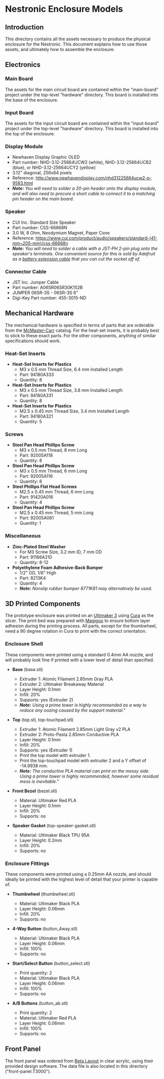 # Nestronic Enclosure Models

## Introduction

This directory contains all the assets necessary to produce the physical
enclosure for the Nestronic. This document explains how to use those
assets, and ultimately how to assemble the enclosure.

## Electronics

### Main Board

The assets for the main circuit board are contained within the "main-board"
project under the top-level "hardware" directory. This board is installed
into the base of the enclosure.

### Input Board

The assets for the input circuit board are contained within the "input-board"
project under the top-level "hardware" directory. This board is installed
into the top of the enclosure.

### Display Module

* Newhaven Display Graphic OLED
* Part number:
    NHD-3.12-25664UCW2 (white),
    NHD-3.12-25664UCB2 (blue), or
    NHD-3.12-25664UCY2 (yellow)
* 3.12" diagonal, 256x64 pixels
* Reference: http://www.newhavendisplay.com/nhd31225664ucw2-p-9583.html
* _**Note:** You will need to solder a 20-pin header onto the display module,
  and will also need to procure a short cable to connect it to a matching
  pin header on the main board._

### Speaker

* CUI Inc. Standard Size Speaker
* Part number: CSS-66668N
* 3.0 W, 8 Ohm, Neodymium Magnet, Paper Cone
* Reference: https://www.cui.com/product/audio/speakers/standard-(41-mm~205-mm)/css-66668n
* _**Note:** You will need to solder a cable with a JST-PH 2-pin plug onto
  the speaker's terminals. One convenient source for this is sold by
  Adafruit as a [battery extension cable](https://www.adafruit.com/product/1131)
  that you can cut the socket off of._

### Connector Cable

* JST Inc. Jumper Cable
* Part number: A06SR06SR30K152B
* JUMPER 06SR-3S - 06SR-3S 6"
* Digi-Key Part number: 455-3015-ND

## Mechanical Hardware

The mechanical hardware is specified in terms of parts that are orderable
from the [McMaster-Carr](https://www.mcmaster.com/) catalog. For the heat-set
inserts, it is probably best to stick to these exact parts. For the other
components, anything of similar specifications should work.

### Heat-Set Inserts
* **Heat-Set Inserts for Plastics**
    * M3 x 0.5 mm Thread Size, 6.4 mm Installed Length
    * Part: 94180A333
    * Quantity: 8
* **Heat-Set Inserts for Plastics**
    * M3 x 0.5 mm Thread Size, 3.8 mm Installed Length
    * Part: 94180A331
    * Quantity: 8
* **Heat-Set Inserts for Plastics**
    * M2.5 x 0.45 mm Thread Size, 3.4 mm Installed Length
    * Part: 94180A321
    * Quantity: 5

### Screws
* **Steel Pan Head Phillips Screw**
    * M3 x 0.5 mm Thread, 8 mm Long
    * Part: 92005A118
    * Quantity: 8
* **Steel Pan Head Phillips Screw**
    * M3 x 0.5 mm Thread, 6 mm Long
    * Part: 92005A116
    * Quantity: 8
* **Steel Phillips Flat Head Screws**
    * M2.5 x 0.45 mm Thread, 6 mm Long
    * Part: 91420A016
    * Quantity: 4
* **Steel Pan Head Phillips Screw**
    * M2.5 x 0.45 mm Thread, 5 mm Long
    * Part: 92005A061
    * Quantity: 1

### Miscellaneous
* **Zinc-Plated Steel Washer**
    * For M3 Screw Size, 3.2 mm ID, 7 mm OD
    * Part: 91166A210
    * Quantity: 8-12
* **Polyethylene Foam Adhesive-Back Bumper**
    * 1/2" OD, 1/8" High
    * Part: 8213K4
    * Quantity: 4
    * _**Note:** Nonslip rubber bumper 8771K81 may alternatively be used._

## 3D Printed Components

The prototype enclosure was printed on an [Ultimaker 3](https://ultimaker.com/en/products/ultimaker-3) using [Cura](https://ultimaker.com/en/products/ultimaker-cura-software) as the slicer.
The print bed was prepared with [Magigoo](https://magigoo.com/) to ensure
bottom layer adhesion during the printing process.
All parts, except for the thumbwheel, need a 90 degree rotation in Cura to
print with the correct orientation.

### Enclosure Shell
These components were printed using a standard 0.4mm AA nozzle, and will
probably look fine if printed with a lower level of detail than specified.

* **Base** (base.stl)
    * Extruder 1: Atomic Filament 2.85mm Gray PLA
    * Extruder 2: Ultimaker Breakaway Material
    * Layer Height: 0.1mm
    * Infill: 20%
    * Supports: yes (Extruder 2)
    * _**Note:** Using a prime tower is highly recommended as a way to reduce
      any oozing caused by the support material."_


* **Top** (top.stl, top-touchpad.stl)
    * Extruder 1: Atomic Filament 2.85mm Light Gray v2 PLA
    * Extruder 2: Proto-Pasta 2.85mm Conductive PLA
    * Layer Height: 0.1mm
    * Infill: 20%
    * Supports: yes (Extruder 1)
    * Print the top model with extruder 1.
    * Print the top-touchpad model with extruder 2 and a Y offset of
      -14.9938 mm.
    * _**Note:** The conductive PLA material can print on the messy side.
      Using a prime tower is highly recommended, however some residual mess
      is inevitable."_


* **Front Bezel** (bezel.stl)
    * Material: Ultimaker Red PLA
    * Layer Height: 0.1mm
    * Infill: 20%
    * Supports: no


* **Speaker Gasket** (top-speaker-gasket.stl)
    * Material: Ultimaker Black TPU 95A
    * Layer Height: 0.2mm
    * Infill: 20%
    * Supports: no


### Enclosure Fittings
These components were printed using a 0.25mm AA nozzle, and should ideally be
printed with the highest level of detail that your printer is capable of.

* **Thumbwheel** (thumbwheel.stl)
    * Material: Ultimaker Black PLA
    * Layer Height: 0.06mm
    * Infill: 20%
    * Supports: no

* **4-Way Button** (button_4way.stl)
    * Material: Ultimaker Black PLA
    * Layer Height: 0.06mm
    * Infill: 100%
    * Supports: no

* **Start/Select Button** (button_select.stl)
    * Print quantity: 2
    * Material: Ultimaker Black PLA
    * Layer Height: 0.06mm
    * Infill: 100%
    * Supports: no

* **A/B Buttons** (button_ab.stl)
    * Print quantity: 2
    * Material: Ultimaker Red PLA
    * Layer Height: 0.06mm
    * Infill: 100%
    * Supports: no

## Front Panel

The front panel was ordered from [Beta Layout](https://us.beta-layout.com/frontpanel/)
in clear acrylic, using their provided design software. The data file is also located in this directory ("front-panel.T3000").
